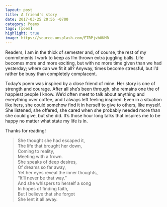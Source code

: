 ```yaml
---
layout: post
title: A friend's story
date: 2017-03-25 20:56 -0700
category: Poems
tags: [poem]
highlight: true
image: https://source.unsplash.com/ETRPjvb0KM0
---
```

Readers, I am in the thick of semester and, of course, the rest of my commitments
I work to keep as I’m thrown extra juggling balls. Life becomes more and more exciting,
but with no more time given than we had yesterday; where can we fit it all? Anyway,
times become stressful, but I’d rather be busy than completely complacent. 

Today’s poem was inspired by a close friend of mine. Her story is one of strength
and courage. After all she’s been through, she remains one the of happiest people
I know. We’d often meet to talk about anything and everything over coffee, and I
always left feeling inspired. Even in a situation like hers, she could somehow
find it in herself to give to others, like myself. She listened, she offered, she
cared when she probably needed more than she could give, but she did. It’s those
hour long talks that inspires me to be happy no matter what state my life is in.

Thanks for reading!

<blockquote><span style="font-style: normal;">She thought she had escaped it,<br>
The life that brought her down,<br>
Coming to reality,<br>
Meeting with a frown.<br>
She speaks of deep desires,<br>
Of dreams so far away,<br>
Yet her eyes reveal the inner thoughts,<br>
“It’ll never be that way.”<br>
And she whispers to herself a song<br>
In hopes of finding faith,<br>
But I believe that she forgot<br>
She lent it all away.</span></blockquote>